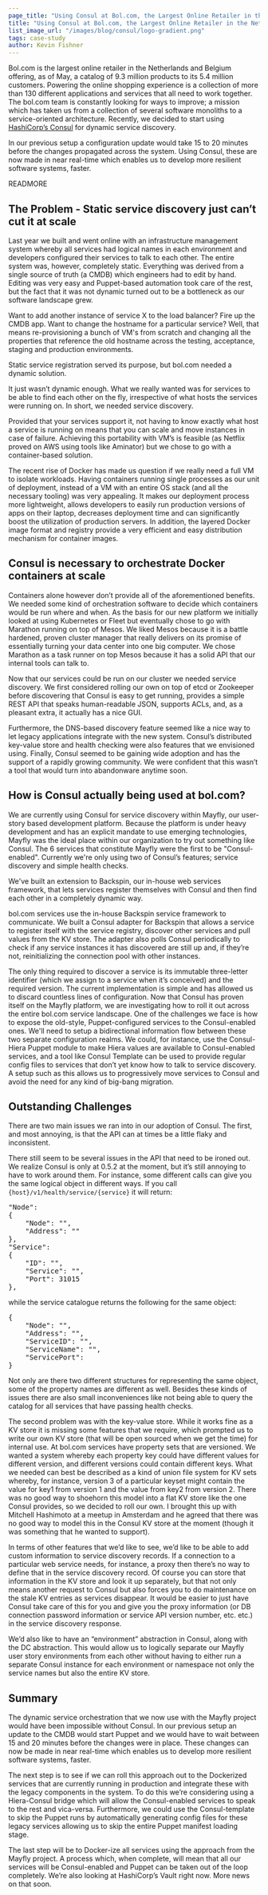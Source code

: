```yaml
---
page_title: "Using Consul at Bol.com, the Largest Online Retailer in the Netherlands and Belgium"
title: "Using Consul at Bol.com, the Largest Online Retailer in the Netherlands and Belgium"
list_image_url: "/images/blog/consul/logo-gradient.png"
tags: case-study
author: Kevin Fishner
---
```


Bol.com is the largest online retailer in the Netherlands and Belgium offering, as of May, a catalog of 9.3 million products to its 5.4 million customers. Powering the online shopping experience is a collection of more than 130 different applications and services that all need to work together. The bol.com team is constantly looking for ways to improve; a mission which has taken us from a collection of several software monoliths to a service-oriented architecture. Recently, we decided to start using [HashiCorp’s Consul](https://consul.io) for dynamic service discovery.

In our previous setup a configuration update would take 15 to 20 minutes before the changes propagated across the system. Using Consul, these are now made in near real-time which enables us to develop more resilient software systems, faster.

READMORE

## The Problem - Static service discovery just can’t cut it at scale
Last year we built and went online with an infrastructure management system whereby all services had logical names in each environment and developers configured their services to talk to each other. The entire system was, however, completely static. Everything was derived from a single source of truth (a CMDB) which engineers had to edit by hand. Editing was very easy and Puppet-based automation took care of the rest, but the fact that it was not dynamic turned out to be a bottleneck as our software landscape grew.

Want to add another instance of service X to the load balancer? Fire up the CMDB app. Want to change the hostname for a particular service? Well, that means re-provisioning a bunch of VM's from scratch and changing all the properties that reference the old hostname across the testing, acceptance, staging and production environments.

Static service registration served its purpose, but bol.com needed a dynamic solution.

It just wasn’t dynamic enough. What we really wanted was for services to be able to find each other on the fly, irrespective of what hosts the services were running on. In short, we needed service discovery.

Provided that your services support it, not having to know exactly what host a service is running on means that you can scale and move instances in case of failure. Achieving this portability with VM’s is feasible (as Netflix proved on AWS using tools like Aminator) but we chose to go with a container-based solution.

The recent rise of Docker has made us question if we really need a full VM to isolate workloads. Having containers running single processes as our unit of deployment, instead of a VM with an entire OS stack (and all the necessary tooling) was very appealing. It makes our deployment process more lightweight, allows developers to easily run production versions of apps on their laptop, decreases deployment time and can significantly boost the utilization of production servers. In addition, the layered Docker image format and registry provide a very efficient and easy distribution mechanism for container images.

## Consul is necessary to orchestrate Docker containers at scale
Containers alone however don’t provide all of the aforementioned benefits. We needed some kind of orchestration software to decide which containers would be run where and when. As the basis for our new platform we initially looked at using Kubernetes or Fleet but eventually chose to go with Marathon running on top of Mesos. We liked Mesos because it is a battle hardened, proven cluster manager that really delivers on its promise of essentially turning your data center into one big computer. We chose Marathon as a task runner on top Mesos because it has a solid API that our internal tools can talk to.

Now that our services could be run on our cluster we needed service discovery. We first considered rolling our own on top of etcd or Zookeeper before discovering that Consul is easy to get running, provides a simple REST API that speaks human-readable JSON, supports ACLs, and, as a pleasant extra, it actually has a nice GUI.

Furthermore, the DNS-based discovery feature seemed like a nice way to let legacy applications integrate with the new system. Consul’s distributed key-value store and health checking were also features that we envisioned using. Finally, Consul seemed to be gaining wide adoption and has the support of a rapidly growing community. We were confident that this wasn’t a tool that would turn into abandonware anytime soon.

## How is Consul actually being used at bol.com?
We are currently using Consul for service discovery within Mayfly, our user-story based development platform. Because the platform is under heavy development and has an explicit mandate to use emerging technologies, Mayfly was the ideal place within our organization to try out something like Consul. The 6 services that constitute Mayfly were the first to be "Consul-enabled". Currently we're only using two of Consul’s features; service discovery and simple health checks.

We've built an extension to Backspin, our in-house web services framework, that lets services register themselves with Consul and then find each other in a completely dynamic way.


bol.com services use the in-house Backspin service framework to communicate. We built a Consul adapter for Backspin that allows a service to register itself with the service registry, discover other services and pull values from the KV store. The adapter also polls Consul periodically to check if any service instances it has discovered are still up and, if they’re not, reinitializing the connection pool with other instances.

The only thing required to discover a service is its immutable three-letter identifier (which we assign to a service when it’s conceived) and the required version. The current implementation is simple and has allowed us to discard countless lines of configuration. Now that Consul has proven itself on the Mayfly platform, we are investigating how to roll it out across the entire bol.com service landscape. One of the challenges we face is how to expose the old-style, Puppet-configured services to the Consul-enabled ones. We'll need to setup a bidirectional information flow between these two separate configuration realms. We could, for instance, use the Consul-Hiera Puppet module to make Hiera values are available to Consul-enabled services, and a tool like Consul Template can be used to provide regular config files to services that don’t yet know how to talk to service discovery. A setup such as this allows us to progressively move services to Consul and avoid the need for any kind of big-bang migration.

## Outstanding Challenges
There are two main issues we ran into in our adoption of Consul. The first, and most annoying, is that the API can at times be a little flaky and inconsistent.

There still seem to be several issues in the API that need to be ironed out. We realize Consul is only at 0.5.2 at the moment, but it’s still annoying to have to work around them. For instance, some different calls can give you the same logical object in different ways. If you call `{host}/v1/health/service/{service}` it will return:

<pre class="prettyprint">
"Node":
{
    "Node": "",
    "Address": ""
},
"Service":
{
    "ID": "",
    "Service": "",
    "Port": 31015
},
</pre>

while the service catalogue returns the following for the same object:

<pre class="prettyprint">
{
    "Node": "",
    "Address": "",
    "ServiceID": "",
    "ServiceName": "",
    "ServicePort": 
}
</pre>

Not only are there two different structures for representing the same object, some of the property names are different as well. Besides these kinds of issues there are also small inconveniences like not being able to query the catalog for all services that have passing health checks.

The second problem was with the key-value store. While it works fine as a KV store it is missing some features that we require, which prompted us to write our own KV store (that will be open sourced when we get the time) for internal use. At bol.com services have property sets that are versioned. We wanted a system whereby each property key could have different values for different version, and different versions could contain different keys. What we needed can best be described as a kind of union file system for KV sets whereby, for instance, version 3 of a particular keyset might contain the value for key1 from version 1 and the value from key2 from version 2. There was no good way to shoehorn this model into a flat KV store like the one Consul provides, so we decided to roll our own. I brought this up with Mitchell Hashimoto at a meetup in Amsterdam and he agreed that there was no good way to model this in the Consul KV store at the moment (though it was something that he wanted to support).

In terms of other features that we’d like to see, we’d like to be able to add custom information to service discovery records. If a connection to a particular web service needs, for instance, a proxy then there’s no way to define that in the service discovery record. Of course you can store that information in the KV store and look it up separately, but that not only means another request to Consul but also forces you to do maintenance on the stale KV entries as services disappear. It would be easier to just have Consul take care of this for you and give you the proxy information (or DB connection password information or service API version number, etc. etc.) in the service discovery response.

We’d also like to have an “environment” abstraction in Consul, along with the DC abstraction. This would allow us to logically separate our Mayfly user story environments from each other without having to either run a separate Consul instance for each environment or namespace not only the service names but also the entire KV store.

## Summary
The dynamic service orchestration that we now use with the Mayfly project would have been impossible without Consul. In our previous setup an update to the CMDB would start Puppet and we would have to wait between 15 and 20 minutes before the changes were in place. These changes can now be made in near real-time which enables us to develop more resilient software systems, faster.

The next step is to see if we can roll this approach out to the Dockerized services that are currently running in production and integrate these with the legacy components in the system. To do this we’re considering using a Hiera-Consul bridge which will allow the Consul-enabled services to speak to the rest and vica-versa. Furthermore, we could use the Consul-template to skip the Puppet runs by automatically generating config files for these legacy services allowing us to skip the entire Puppet manifest loading stage.

The last step will be to Docker-ize all services using the approach from the Mayfly project. A process which, when complete, will mean that all our services will be Consul-enabled and Puppet can be taken out of the loop completely. We’re also looking at HashiCorp’s Vault right now. More news on that soon.
